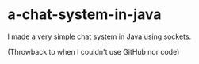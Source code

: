 # a-chat-system-in-java
I made a very simple chat system in Java using sockets.


(Throwback to when I couldn't use GitHub nor code)
